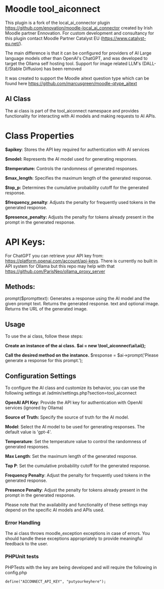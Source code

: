 # Moodle tool_aiconnect

This plugin is a fork of the local_ai_connector plugin https://github.com/enovation/moodle-local_ai_connector created by Irish Moodle partner Ennovation. For custom development and consultancy for this plugin contact Moodle Partner Catalyst EU (https://www.catalyst-eu.net/).

The main difference is that it can be configured for providers of AI Large language models other than OpenAI's ChatGPT, and was developed to target the Ollama self hosting tool. Support for image related LLM's (DALL-E/Stable Diffusion) has been removed

It was created to support the Moodle aitext question type which can be found here https://github.com/marcusgreen/moodle-qtype_aitext

## AI Class
The ai class is part of the tool_aiconnect namespace and provides functionality for interacting with AI models and making requests to AI APIs.

# Class Properties
**$apikey**: Stores the API key required for authentication with AI services

**$model:** Represents the AI model used for generating responses.

**$temperature:** Controls the randomness of generated responses.

**$max_length**: Specifies the maximum length of the generated response.

**$top_p:** Determines the cumulative probability cutoff for the generated response.

**$frequency_penalty**: Adjusts the penalty for frequently used tokens in the generated response.

**$presence_penalty:** Adjusts the penalty for tokens already present in the prompt in the generated response.

# API Keys:
For ChatGPT you can retrieve your API key from: https://platform.openai.com/account/api-keys. There is currently no built in API system for Ollama but this repo may help with that https://github.com/ParisNeo/ollama_proxy_server


## Methods:
prompt($prompttext): Generates a response using the AI model and the given prompt text. Returns the generated response.
 text and optional image. Returns the URL of the generated image.


## Usage
To use the ai class, follow these steps:

**Create an instance of the ai class.**
**$ai = new \tool_aiconnect\ai\ai();**

**Call the desired method on the instance.**
$response = $ai->prompt('Please generate a response for this prompt.');

## Configuration Settings
To configure the AI class and customize its behavior, you can use the following settings at /admin/settings.php?section=tool_aiconnect

**OpenAI API Key**: Provide the API key for authentication with OpenAI services (ignored by Ollama)

**Source of Truth:** Specify the source of truth for the AI model.

**Model**: Select the AI model to be used for generating responses. The default value is 'gpt-4'.

**Temperature**: Set the temperature value to control the randomness of generated responses.

**Max Length**: Set the maximum length of the generated response.

**Top P**: Set the cumulative probability cutoff for the generated response.

**Frequency Penalty**: Adjust the penalty for frequently used tokens in the generated response.

**Presence Penalty**: Adjust the penalty for tokens already present in the prompt in the generated response.

Please note that the availability and functionality of these settings may depend on the specific AI models and APIs used.

### Error Handling
The ai class throws moodle_exception exceptions in case of errors. You should handle these exceptions appropriately to provide meaningful feedback to the user.

### PHPUnit tests

PHPTests with the key are being developed and will require the following in config.php

```
define("AICONNECT_API_KEY", "putyourkeyhere");
```

